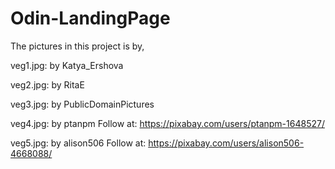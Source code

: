 # Odin-LandingPage

The pictures in this project is by,

veg1.jpg: by Katya_Ershova

veg2.jpg: by RitaE

veg3.jpg: by PublicDomainPictures

veg4.jpg: by ptanpm Follow at: https://pixabay.com/users/ptanpm-1648527/

veg5.jpg: by alison506 Follow at: https://pixabay.com/users/alison506-4668088/

